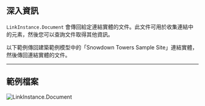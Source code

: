 ## 深入資訊
`LinkInstance.Document` 會傳回給定連結實體的文件。此文件可用於收集連結中的元素，然後您可以查詢文件取得其他資訊。

以下範例傳回建築範例模型中的「Snowdown Towers Sample Site」連結實體，然後傳回連結實體的文件。
___
## 範例檔案

![LinkInstance.Document](./Revit.Elements.LinkInstance.Document_img.jpg)
